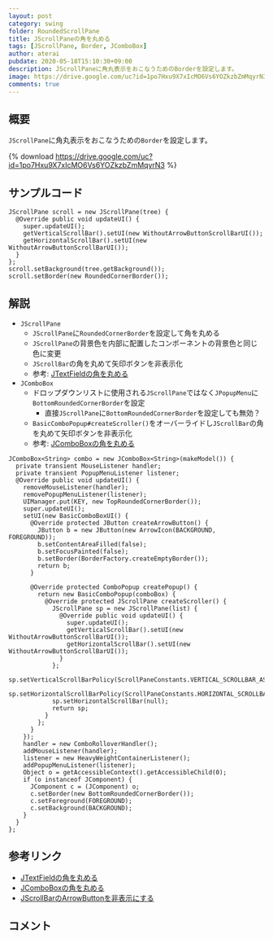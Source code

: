 ```yaml
---
layout: post
category: swing
folder: RoundedScrollPane
title: JScrollPaneの角を丸める
tags: [JScrollPane, Border, JComboBox]
author: aterai
pubdate: 2020-05-18T15:10:30+09:00
description: JScrollPaneに角丸表示をおこなうためのBorderを設定します。
image: https://drive.google.com/uc?id=1po7Hxu9X7xIcMO6Vs6YOZkzbZmMqyrN3
comments: true
---
```

## 概要
`JScrollPane`に角丸表示をおこなうための`Border`を設定します。

{% download https://drive.google.com/uc?id=1po7Hxu9X7xIcMO6Vs6YOZkzbZmMqyrN3 %}

## サンプルコード
<pre class="prettyprint"><code>JScrollPane scroll = new JScrollPane(tree) {
  @Override public void updateUI() {
    super.updateUI();
    getVerticalScrollBar().setUI(new WithoutArrowButtonScrollBarUI());
    getHorizontalScrollBar().setUI(new WithoutArrowButtonScrollBarUI());
  }
};
scroll.setBackground(tree.getBackground());
scroll.setBorder(new RoundedCornerBorder());
</code></pre>

## 解説
- `JScrollPane`
    - `JScrollPane`に`RoundedCornerBorder`を設定して角を丸める
    - `JScrollPane`の背景色を内部に配置したコンポーネントの背景色と同じ色に変更
    - `JScrollBar`の角を丸めて矢印ボタンを非表示化
    - 参考: [JTextFieldの角を丸める](https://ateraimemo.com/Swing/RoundedTextField.html)
- `JComboBox`
    - ドロップダウンリストに使用される`JScrollPane`ではなく`JPopupMenu`に`BottomRoundedCornerBorder`を設定
        - 直接`JScrollPane`に`BottomRoundedCornerBorder`を設定しても無効？
    - `BasicComboPopup#createScroller()`をオーバーライドし`JScrollBar`の角を丸めて矢印ボタンを非表示化
    - 参考: [JComboBoxの角を丸める](https://ateraimemo.com/Swing/RoundedComboBox.html)

<!-- dummy comment line for breaking list -->

<pre class="prettyprint"><code>JComboBox&lt;String&gt; combo = new JComboBox&lt;String&gt;(makeModel()) {
  private transient MouseListener handler;
  private transient PopupMenuListener listener;
  @Override public void updateUI() {
    removeMouseListener(handler);
    removePopupMenuListener(listener);
    UIManager.put(KEY, new TopRoundedCornerBorder());
    super.updateUI();
    setUI(new BasicComboBoxUI() {
      @Override protected JButton createArrowButton() {
        JButton b = new JButton(new ArrowIcon(BACKGROUND, FOREGROUND));
        b.setContentAreaFilled(false);
        b.setFocusPainted(false);
        b.setBorder(BorderFactory.createEmptyBorder());
        return b;
      }

      @Override protected ComboPopup createPopup() {
        return new BasicComboPopup(comboBox) {
          @Override protected JScrollPane createScroller() {
            JScrollPane sp = new JScrollPane(list) {
              @Override public void updateUI() {
                super.updateUI();
                getVerticalScrollBar().setUI(new WithoutArrowButtonScrollBarUI());
                getHorizontalScrollBar().setUI(new WithoutArrowButtonScrollBarUI());
              }
            };
            sp.setVerticalScrollBarPolicy(ScrollPaneConstants.VERTICAL_SCROLLBAR_AS_NEEDED);
            sp.setHorizontalScrollBarPolicy(ScrollPaneConstants.HORIZONTAL_SCROLLBAR_NEVER);
            sp.setHorizontalScrollBar(null);
            return sp;
          }
        };
      }
    });
    handler = new ComboRolloverHandler();
    addMouseListener(handler);
    listener = new HeavyWeightContainerListener();
    addPopupMenuListener(listener);
    Object o = getAccessibleContext().getAccessibleChild(0);
    if (o instanceof JComponent) {
      JComponent c = (JComponent) o;
      c.setBorder(new BottomRoundedCornerBorder());
      c.setForeground(FOREGROUND);
      c.setBackground(BACKGROUND);
    }
  }
};
</code></pre>

## 参考リンク
- [JTextFieldの角を丸める](https://ateraimemo.com/Swing/RoundedTextField.html)
- [JComboBoxの角を丸める](https://ateraimemo.com/Swing/RoundedComboBox.html)
- [JScrollBarのArrowButtonを非表示にする](https://ateraimemo.com/Swing/ArrowButtonlessScrollBar.html)

<!-- dummy comment line for breaking list -->

## コメント
